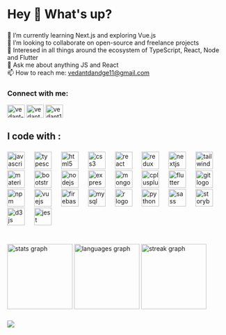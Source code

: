 <h1 align="left">Hey 👋 What's up?</h1>

###

<p align="left">🌱 I’m currently learning Next.js and exploring Vue.js<br>👯 I’m looking to collaborate on open-source and freelance projects<br>💪 Interesed in all things around the ecosystem of TypeScript, React, Node and Flutter <br>💬 Ask me about anything JS and React<br>📫 How to reach me: <a href="mailto:vedantdandge11@gmail.com">vedantdandge11@gmail.com</a></p>


###

<div align="left">
  <h3 align="left">Connect with me:</h3>
<p align="left">
<a href="https://linkedin.com/in/vedant-dandge-shiv" target="blank"><img align="center" src="https://raw.githubusercontent.com/rahuldkjain/github-profile-readme-generator/master/src/images/icons/Social/linked-in-alt.svg" alt="vedant-dandge-shiv" height="30" width="40" /></a>
<a href="https://www.leetcode.com/vedant_3010" target="blank"><img align="center" src="https://raw.githubusercontent.com/rahuldkjain/github-profile-readme-generator/master/src/images/icons/Social/leet-code.svg" alt="vedant_3010" height="30" width="40" /></a>
<a href="https://auth.geeksforgeeks.org/user/vedant10" target="blank"><img align="center" src="https://raw.githubusercontent.com/rahuldkjain/github-profile-readme-generator/master/src/images/icons/Social/geeks-for-geeks.svg" alt="vedant10" height="30" width="40" /></a>
</p>
</div>

###

<h2 align="left">I code with :</h2>

###

<div align="left">
  <img src="https://skillicons.dev/icons?i=js" height="40" alt="javascript logo"  />
  <img width="14" />
  <img src="https://skillicons.dev/icons?i=ts" height="40" alt="typescript logo"  />
  <img width="14" />
  <img src="https://skillicons.dev/icons?i=html" height="40" alt="html5 logo"  />
  <img width="14" />
  <img src="https://skillicons.dev/icons?i=css" height="40" alt="css3 logo"  />
  <img width="14" />
  <img src="https://skillicons.dev/icons?i=react" height="40" alt="react logo"  />
  <img width="14" />
  <img src="https://skillicons.dev/icons?i=redux" height="40" alt="redux logo"  />
  <img width="14" />
  <img src="https://skillicons.dev/icons?i=nextjs" height="40" alt="nextjs logo"  />
  <img width="14" />
  <img src="https://skillicons.dev/icons?i=tailwind" height="40" alt="tailwindcss logo"  />
  <img width="14" />
  <img src="https://skillicons.dev/icons?i=materialui" height="40" alt="materialui logo"  />
  <img width="14" />
  <img src="https://cdn.jsdelivr.net/gh/devicons/devicon/icons/bootstrap/bootstrap-original.svg" height="40" alt="bootstrap logo"  />
  <img width="14" />
  <img src="https://cdn.simpleicons.org/nodedotjs/339933" height="40" alt="nodejs logo"  />
  <img width="14" />
  <img src="https://skillicons.dev/icons?i=express" height="40" alt="express logo"  />
  <img width="14" />
  <img src="https://skillicons.dev/icons?i=mongodb" height="40" alt="mongodb logo"  />
  <img width="14" />
  <img src="https://cdn.jsdelivr.net/gh/devicons/devicon/icons/cplusplus/cplusplus-original.svg" height="40" alt="cplusplus logo"  />
  <img width="14" />
  <img src="https://skillicons.dev/icons?i=flutter" height="40" alt="flutter logo"  />
  <img width="14" />
  <img src="https://skillicons.dev/icons?i=git" height="40" alt="git logo"  />
  <img width="14" />
  <img src="https://cdn.jsdelivr.net/gh/devicons/devicon/icons/npm/npm-original-wordmark.svg" height="40" alt="npm logo"  />
  <img width="14" />
  <img src="https://cdn.jsdelivr.net/gh/devicons/devicon/icons/vuejs/vuejs-original.svg" height="40" alt="vuejs logo"  />
  <img width="14" />
  <img src="https://skillicons.dev/icons?i=firebase" height="40" alt="firebase logo"  />
  <img width="14" />
  <img src="https://cdn.simpleicons.org/mysql/4479A1" height="40" alt="mysql logo"  />
  <img width="14" />
  <img src="https://skillicons.dev/icons?i=r" height="40" alt="r logo"  />
  <img width="14" />
  <img src="https://skillicons.dev/icons?i=py" height="40" alt="python logo"  />
  <img width="14" />
  <img src="https://skillicons.dev/icons?i=sass" height="40" alt="sass logo"  />
  <img width="14" />
  <img src="https://cdn.simpleicons.org/storybook/FF4785" height="40" alt="storybook logo"  />
  <img width="14" />
  <img src="https://skillicons.dev/icons?i=d3" height="40" alt="d3js logo"  />
  <img width="14" />
  <img src="https://skillicons.dev/icons?i=jest" height="40" alt="jest logo"  />
</div>

###

<br clear="both">

<div align="left">
  <img src="https://github-readme-stats.vercel.app/api?username=Vedant-3010&hide_title=false&hide_rank=true&show_icons=true&include_all_commits=true&count_private=true&disable_animations=false&theme=tokyonight&locale=en&hide_border=true&order=1" height="150" alt="stats graph"  />
  <img src="https://github-readme-stats.vercel.app/api/top-langs?username=Vedant-3010&locale=en&hide_title=false&layout=compact&card_width=320&langs_count=5&theme=tokyonight&hide_border=true&order=2" height="150" alt="languages graph"  />
  <img src="https://streak-stats.demolab.com?user=Vedant-3010&locale=en&mode=daily&theme=tokyonight&hide_border=true&border_radius=5&order=3" height="150" alt="streak graph"  />
</div>

###

<div align="left">
  <img src="https://visitor-badge.laobi.icu/badge?page_id=Vedant-3010.Vedant-3010&left_color=tomato&right_color=orangered"  />
</div>

### 
